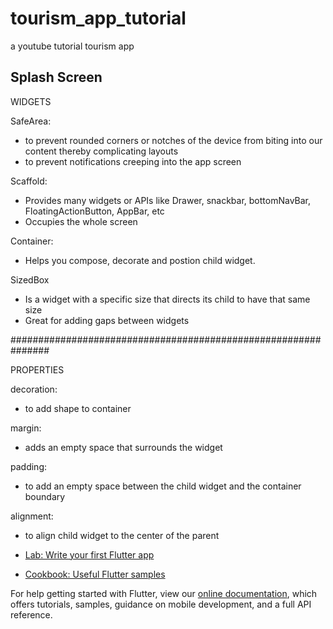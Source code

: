 # tourism_app_tutorial

a youtube tutorial tourism app

## Splash Screen

WIDGETS

SafeArea: 
- to prevent rounded corners or notches of the device from biting into our content thereby complicating layouts
- to prevent notifications creeping into the app screen 

Scaffold: 
- Provides many widgets or APIs like Drawer, snackbar, bottomNavBar, FloatingActionButton, AppBar, etc
- Occupies the whole screen

Container: 
- Helps you compose, decorate and postion child widget.

SizedBox
- Is a widget with a specific size that directs its child to have that same size
- Great for adding gaps between widgets

###############################################################

PROPERTIES

decoration:
- to add shape to container

margin:
- adds an empty space that surrounds the widget

padding: 
- to add an empty space between the child widget and the container boundary

alignment:
- to align child widget to the center of the parent


























- [Lab: Write your first Flutter app](https://flutter.dev/docs/get-started/codelab)
- [Cookbook: Useful Flutter samples](https://flutter.dev/docs/cookbook)

For help getting started with Flutter, view our
[online documentation](https://flutter.dev/docs), which offers tutorials,
samples, guidance on mobile development, and a full API reference.
